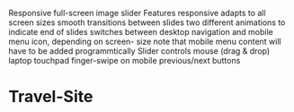 Responsive full-screen image slider
Features
responsive
adapts to all screen sizes
smooth transitions between slides
two different animations to indicate end of slides
switches between desktop navigation and mobile menu icon, depending on screen- size
note that mobile menu content will have to be added programmtically
Slider controls
mouse (drag & drop)
laptop touchpad
finger-swipe on mobile
previous/next buttons
# Travel-Site
